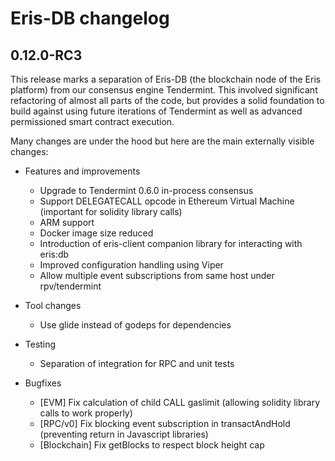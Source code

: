 # Eris-DB changelog

## 0.12.0-RC3
This release marks a separation of Eris-DB (the blockchain node of the
 Eris platform) from our consensus engine Tendermint. This involved 
 significant refactoring of almost all parts of the code, but provides
 a solid foundation to build against using future iterations of 
 Tendermint as well as advanced permissioned smart contract execution.
 
 Many changes are under the hood but here are the main externally 
 visible changes:

- Features and improvements
  - Upgrade to Tendermint 0.6.0 in-process consensus
  - Support DELEGATECALL opcode in Ethereum Virtual Machine (important for solidity library calls)
  - ARM support
  - Docker image size reduced
  - Introduction of eris-client companion library for interacting with
  eris:db
  - Improved configuration handling using Viper
  - Allow multiple event subscriptions from same host under rpv/tendermint
 
- Tool changes  
  - Use glide instead of godeps for dependencies
  
- Testing
  - Separation of integration for RPC and unit tests

- Bugfixes
  - [EVM] Fix calculation of child CALL gaslimit (allowing solidity library calls to work properly)
  - [RPC/v0] Fix blocking event subscription in transactAndHold (preventing return in Javascript libraries)
  - [Blockchain] Fix getBlocks to respect block height cap
